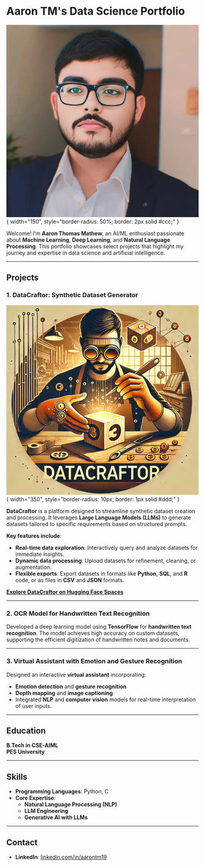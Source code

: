 # Aaron TM's Data Science Portfolio

![Profile Picture](imgs/gitpfp.jpeg){ width="150", style="border-radius: 50%; border: 2px solid #ccc;" }

Welcome! I’m **Aaron Thomas Mathew**, an AI/ML enthusiast passionate about **Machine Learning**, **Deep Learning**, and **Natural Language Processing**. This portfolio showcases select projects that highlight my journey and expertise in data science and artificial intelligence.

---

## Projects

### 1. **DataCraftor: Synthetic Dataset Generator**
![DataCraftor Logo](imgs/DataCraftorLogo.png){ width="350", style="border-radius: 10px; border: 1px solid #ddd;" }

**DataCraftor** is a platform designed to streamline synthetic dataset creation and processing. It leverages **Large Language Models (LLMs)** to generate datasets tailored to specific requirements based on structured prompts. 

**Key features include**:
- **Real-time data exploration**: Interactively query and analyze datasets for immediate insights.  
- **Dynamic data processing**: Upload datasets for refinement, cleaning, or augmentation.  
- **Flexible exports**: Export datasets in formats like **Python**, **SQL**, and **R** code, or as files in **CSV** and **JSON** formats.

**[Explore DataCraftor on Hugging Face Spaces](https://huggingface.co/spaces/aaronmat1905/DataCraftor)**

---

### 2. **OCR Model for Handwritten Text Recognition**
Developed a deep learning model using **TensorFlow** for **handwritten text recognition**. The model achieves high accuracy on custom datasets, supporting the efficient digitization of handwritten notes and documents.

---

### 3. **Virtual Assistant with Emotion and Gesture Recognition**
Designed an interactive **virtual assistant** incorporating:
- **Emotion detection** and **gesture recognition**  
- **Depth mapping** and **image captioning**  
- Integrated **NLP** and **computer vision** models for real-time interpretation of user inputs.  

---

## Education
**B.Tech in CSE-AIML**  
**PES University**

---

## Skills
- **Programming Languages**: Python, C  
- **Core Expertise**:  
  - **Natural Language Processing (NLP)**  
  - **LLM Engineering**  
  - **Generative AI with LLMs**

---

## Contact  
- **LinkedIn**: [linkedin.com/in/aarontm19](https://www.linkedin.com/in/aarontm19)

